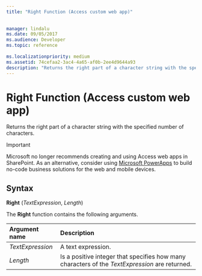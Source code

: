```yaml
---
title: "Right Function (Access custom web app)"
 
 
manager: lindalu
ms.date: 09/05/2017
ms.audience: Developer
ms.topic: reference
  
ms.localizationpriority: medium
ms.assetid: 74cefaa2-3ac4-4a65-af0b-2ee4d9644a93
description: "Returns the right part of a character string with the specified number of characters."
---
```


# Right Function (Access custom web app)

Returns the right part of a character string with the specified number of characters.
  
> [!IMPORTANT]
> Microsoft no longer recommends creating and using Access web apps in SharePoint. As an alternative, consider using [Microsoft PowerApps](https://powerapps.microsoft.com/) to build no-code business solutions for the web and mobile devices.
  
## Syntax

 **Right** (*TextExpression*, *Length*)
  
The **Right** function contains the following arguments.
  
|**Argument name**|**Description**|
|:-----|:-----|
| *TextExpression*  <br/> |A text expression. |
| *Length*  <br/> |Is a positive integer that specifies how many characters of the *TextExpression* are returned. |
